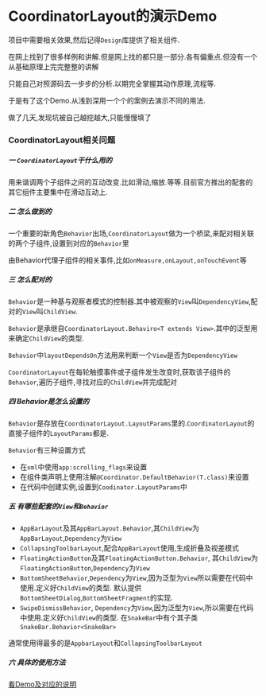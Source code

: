 # CoordinatorLayout的演示Demo

项目中需要相关效果,然后记得`Design`库提供了相关组件.

在网上找到了很多样例和讲解.但是网上找的都只是一部分.各有偏重点.但没有一个从基础原理上完完整整的讲解

只能自己对照源码去一步步的分析.以期完全掌握其动作原理,流程等.

于是有了这个Demo.从浅到深用一个个的案例去演示不同的用法.

做了几天,发现坑被自己越挖越大,只能慢慢填了

### CoordinatorLayout相关问题
##### 一 `CoordinatorLayout`干什么用的
用来谐调两个子组件之间的互动改变.比如滑动,缩放.等等.目前官方推出的配套的其它组件主要集中在滑动互动上.
##### 二 怎么做到的
一个重要的新角色`Behavior`出场,`CoordinatorLayout`做为一个桥梁,来配对相关联的两个子组件,设置到对应的`Behavior`里

由Behavior代理子组件的相关事件,比如`onMeasure,onLayout,onTouchEvent`等
##### 三 怎么配对的
`Behavior`是一种基与观察者模式的控制器.其中被观察的`View`叫`DependencyView`,配对的`View`叫`ChildView`.

`Behavior`是承继自`CoordinatorLayout.Behaviro<T extends View>`.其中的泛型用来确定`ChildView`的类型.

`Behavior`中`layoutDependsOn`方法用来判断一个`View`是否为`DependencyView`

`CoordinatorLayout`在每轮触摸事件或子组件发生改变时,获取该子组件的`Behavior`,遍历子组件,寻找对应的`ChildView`并完成配对
##### 四 Behavior是怎么设置的
`Behavior`是存放在`CoordinatorLayout.LayoutParams`里的.`CoordinatorLayout`的直接子组件的`LayoutParams`都是.

`Behavior`有三种设置方式
* 在`xml`中使用`app:scrolling_flags`来设置
* 在组件类声明上使用注解`@Coordinator.DefaultBehavior(T.class)`来设置
* 在代码中创建实例,设置到`Coodinator.LayoutParams`中
##### 五 有哪些配套的`View`和`Behavior`
* `AppBarLayout`及其`AppBarLayout.Behavior`,其`ChildView`为`AppBarLayout`,`Dependency`为`View`
* `CollapsingToolbarLayout`,配合`AppBarLayout`使用,生成折叠及视差模式
* `FloatingActionButton`及其`FloatingActionButton.Behavior`, 其`ChildView`为`FloatingActionButton`,`Dependency`为`View`
* `BottomSheetBehavior`,`Dependency`为`View`,因为泛型为`View`所以需要在代码中使用.定义好`ChildView`的类型.
默认提供`BottomSheetDialog`,`BottomSheetFragment`的实现.
* `SwipeDismissBehavior`, `Dependency`为`View`,因为泛型为`View`,所以需要在代码中使用.定义好`ChildView`的类型.
在`SnakeBar`中有个其子类`SnakeBar.Behavior<SnakeBar>`

通常使用得最多的是`AppbarLayout`和`CollapsingToolbarLayout`

##### 六 具体的使用方法
[看Demo及对应的说明](doc/Demo案例说明)






